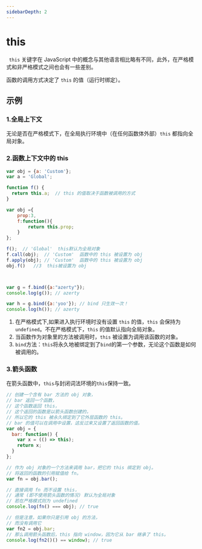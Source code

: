```yaml
---
sidebarDepth: 2
---
```


# this
` this` 关键字在 JavaScript 中的概念与其他语言相比略有不同，此外，在严格模式和非严格模式之间也会有一些差别。

函数的调用方式决定了 `this` 的值（运行时绑定）。

## 示例

### 1.全局上下文

无论是否在严格模式下，在全局执行环境中（在任何函数体外部）`this` 都指向全局对象。


### 2.函数上下文中的 this

```js
var obj = {a: 'Custom'};
var a = 'Global';

function f() {
  return this.a;  // this 的值取决于函数被调用的方式
}

var obj ={
    prop:3,
    f:function(){
        return this.prop;
    }
};

f();  // 'Global'  this默认为全局对象
f.call(obj);  // 'Custom'  函数中的 this 被设置为 obj
f.apply(obj); // 'Custom'  函数中的 this 被设置为 obj
obj.f()   //3  this被设置为 obj



var g = f.bind({a:"azerty"});
console.log(g()); // azerty

var h = g.bind({a:'yoo'}); // bind 只生效一次！
console.log(h()); // azerty
```

1. 在严格模式下,如果进入执行环境时没有设置 `this` 的值，`this` 会保持为 `undefined`。不在严格模式下，`this` 的值默认指向全局对象。
2. 当函数作为对象里的方法被调用时，`this` 被设置为调用该函数的对象。
3. `bind`方法：`this`将永久地被绑定到了`bind`的第一个参数，无论这个函数是如何被调用的。


### 3.箭头函数

在箭头函数中，`this`与封闭词法环境的`this`保持一致。
```js
// 创建一个含有 bar 方法的 obj 对象，
// bar 返回一个函数，
// 这个函数返回 this，
// 这个返回的函数是以箭头函数创建的，
// 所以它的 this 被永久绑定到了它外层函数的 this。
// bar 的值可以在调用中设置，这反过来又设置了返回函数的值。
var obj = {
  bar: function() {
    var x = (() => this);
    return x;
  }
};

// 作为 obj 对象的一个方法来调用 bar，把它的 this 绑定到 obj。
// 将返回的函数的引用赋值给 fn。
var fn = obj.bar();

// 直接调用 fn 而不设置 this，
// 通常 (即不使用箭头函数的情况) 默认为全局对象
// 若在严格模式则为 undefined
console.log(fn() === obj); // true

// 但是注意，如果你只是引用 obj 的方法，
// 而没有调用它
var fn2 = obj.bar;
// 那么调用箭头函数后，this 指向 window，因为它从 bar 继承了 this。
console.log(fn2()() == window); // true
```